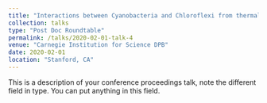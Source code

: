 ```yaml
---
title: "Interactions between Cyanobacteria and Chloroflexi from thermal springs"
collection: talks
type: "Post Doc Roundtable"
permalink: /talks/2020-02-01-talk-4
venue: "Carnegie Institution for Science DPB"
date: 2020-02-01
location: "Stanford, CA"
---
```


This is a description of your conference proceedings talk, note the different field in type. You can put anything in this field.
